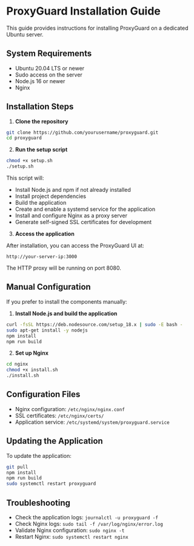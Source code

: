 
# ProxyGuard Installation Guide

This guide provides instructions for installing ProxyGuard on a dedicated Ubuntu server.

## System Requirements

- Ubuntu 20.04 LTS or newer
- Sudo access on the server
- Node.js 16 or newer
- Nginx

## Installation Steps

1. **Clone the repository**

```bash
git clone https://github.com/yourusername/proxyguard.git
cd proxyguard
```

2. **Run the setup script**

```bash
chmod +x setup.sh
./setup.sh
```

This script will:
- Install Node.js and npm if not already installed
- Install project dependencies
- Build the application
- Create and enable a systemd service for the application
- Install and configure Nginx as a proxy server
- Generate self-signed SSL certificates for development

3. **Access the application**

After installation, you can access the ProxyGuard UI at:

```
http://your-server-ip:3000
```

The HTTP proxy will be running on port 8080.

## Manual Configuration

If you prefer to install the components manually:

1. **Install Node.js and build the application**

```bash
curl -fsSL https://deb.nodesource.com/setup_18.x | sudo -E bash -
sudo apt-get install -y nodejs
npm install
npm run build
```

2. **Set up Nginx**

```bash
cd nginx
chmod +x install.sh
./install.sh
```

## Configuration Files

- Nginx configuration: `/etc/nginx/nginx.conf`
- SSL certificates: `/etc/nginx/certs/`
- Application service: `/etc/systemd/system/proxyguard.service`

## Updating the Application

To update the application:

```bash
git pull
npm install
npm run build
sudo systemctl restart proxyguard
```

## Troubleshooting

- Check the application logs: `journalctl -u proxyguard -f`
- Check Nginx logs: `sudo tail -f /var/log/nginx/error.log`
- Validate Nginx configuration: `sudo nginx -t`
- Restart Nginx: `sudo systemctl restart nginx`
